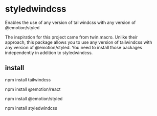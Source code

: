 # styledwindcss
Enables the use of any version of tailwindcss with any version of @emotion/styled

The inspiration for this project came from twin.macro. Unlike their approach, this package allows you to use any version of tailwindcss with any version of @emotion/styled. You need to install those packages independently in addition to styledwindcss.

## install
npm install tailwindcss

npm install @emotion/react

npm install @emotion/styled

npm install styledwindcss

